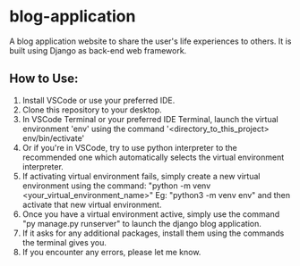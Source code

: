 # blog-application
A blog application website to share the user's life experiences to others. It is built using Django as back-end web framework.

How to Use:
------------
1. Install VSCode or use your preferred IDE.
2. Clone this repository to your desktop.
3. In VSCode Terminal or your preferred IDE Terminal, launch
   the virtual environment 'env' using the command
   '<directory_to_this_project> env/bin/ectivate'
4. Or if you're in VSCode, try to use python interpreter
   to the recommended one which automatically selects the
   virtual environment interpreter.
5. If activating virtual environment fails, simply create
   a new virtual environment using the command:
   "python<version> -m venv <your_virtual_environment_name>"
   Eg: "python3 -m venv env" and then activate that new
   virtual environment.
6. Once you have a virtual environment active, simply use the
   command "py manage.py runserver" to launch the django
   blog application.
7. If it asks for any additional packages, install them using
   the commands the terminal gives you.
8. If you encounter any errors, please let me know.
